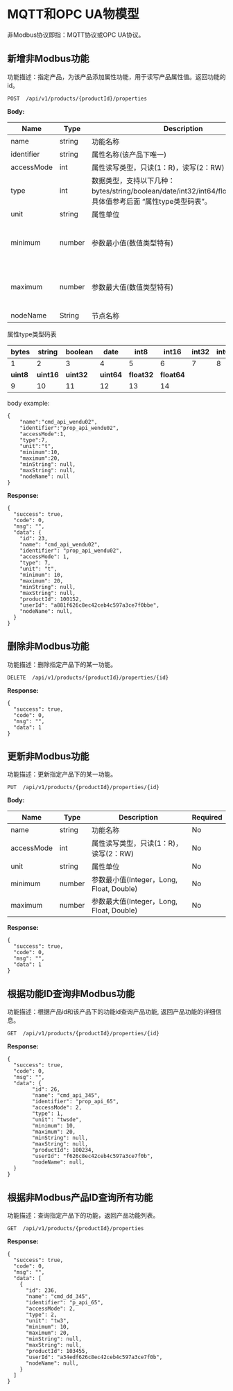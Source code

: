 # MQTT和OPC UA物模型

非Modbus协议即指：MQTT协议或OPC UA协议。

## 新增非Modbus功能

功能描述：指定产品，为该产品添加属性功能，用于读写产品属性值。返回功能的id。

```
POST  /api/v1/products/{productId}/properties
```

**Body:**

| Name       | Type   | Description                                                  | Required               |
| ---------- | ------ | ------------------------------------------------------------ | ---------------------- |
| name       | string | 功能名称                                                     | Yes                    |
| identifier | string | 属性名称(该产品下唯一)                                       | Yes                    |
| accessMode | int    | 属性读写类型，只读(1：R)，读写(2：RW)                        | Yes                    |
| type       | int    | 数据类型，支持以下几种：bytes/string/boolean/date/int32/int64/float32/float64。具体值参考后面 “属性type类型码表”。 | Yes                    |
| unit       | string | 属性单位                                                     | Yes                    |
| minimum    | number | 参数最小值(数值类型特有)                            | No，type为数值类型必填， |
| maximum    | number | 参数最大值(数值类型特有)                              | No，type为数值类型必填 |
| nodeName    | String | 节点名称                                     | No |


属性type类型码表

| bytes     | string     | boolean    | date       | int8        | int16       | int32 | int64 |
| --------- | ---------- | ---------- | ---------- | ----------- | ----------- | ----- | ----- |
| 1         | 2          | 3          | 4          | 5           | 6           | 7     | 8     |
| **uint8** | **uint16** | **uint32** | **uint64** | **float32** | **float64** |       |       |
| 9         | 10         | 11         | 12         | 13          | 14          |       |       |



body example:

```
{
    "name":"cmd_api_wendu02",
    "identifier":"prop_api_wendu02",
    "accessMode":1,
    "type":7,
    "unit":"t",
    "minimum":10,
    "maximum":20,
    "minString": null,
    "maxString": null,
    "nodeName": null
}
```

**Response:**

```
{
  "success": true,
  "code": 0,
  "msg": "",
  "data": {
    "id": 23,
    "name": "cmd_api_wendu02",
    "identifier": "prop_api_wendu02",
    "accessMode": 1,
    "type": 7,
    "unit": "t",
    "minimum": 10,
    "maximum": 20,
    "minString": null,
    "maxString": null,
    "productId": 100152,
    "userId": "a881f626c8ec42ceb4c597a3ce7f0bbe",
    "nodeName": null,
  }
}
```
## 删除非Modbus功能

功能描述：删除指定产品下的某一功能。

```
DELETE  /api/v1/products/{productId}/properties/{id}
```

**Response:**

```
{
  "success": true,
  "code": 0,
  "msg": "",
  "data": 1
}
```
## 更新非Modbus功能

功能描述：更新指定产品下的某一功能。

```
PUT  /api/v1/products/{productId}/properties/{id}
```

**Body:**

| Name       | Type   | Description                              | Required |
| ---------- | ------ | ---------------------------------------- | -------- |
| name       | string | 功能名称                                 | No       |
| accessMode | int    | 属性读写类型，只读(1：R)，读写(2：RW)    | No       |
| unit       | string | 属性单位                                 | No       |
| minimum    | number | 参数最小值(Integer，Long, Float, Double) | No       |
| maximum    | number | 参数最大值(Integer，Long, Float, Double) | No       |

**Response:**

```
{
  "success": true,
  "code": 0,
  "msg": "",
  "data": 1
}
```
## 根据功能ID查询非Modbus功能

功能描述：根据产品id和该产品下的功能id查询产品功能, 返回产品功能的详细信息。

```
GET  /api/v1/products/{productId}/properties/{id}
```

**Response:**

```
{
  "success": true,
  "code": 0,
  "msg": "",
  "data": {
        "id": 26,
        "name": "cmd_api_345",
        "identifier": "prop_api_65",
        "accessMode": 2,
        "type": 1,
        "unit": "twsde",
        "minimum": 10,
        "maximum": 20,
        "minString": null,
        "maxString": null,
        "productId": 100234,
        "userId": "f626c8ec42ceb4c597a3ce7f0b",
        "nodeName": null,
  }
}
```
## 根据非Modbus产品ID查询所有功能

功能描述：查询指定产品下的功能，返回产品功能列表。

```
GET  /api/v1/products/{productId}/properties
```

**Response:**

```
{
  "success": true,
  "code": 0,
  "msg": "",
  "data": [
    {
      "id": 236,
      "name": "cmd_dd_345",
      "identifier": "p_api_65",
      "accessMode": 2,
      "type": 2,
      "unit": "tw3",
      "minimum": 10,
      "maximum": 20,
      "minString": null,
      "maxString": null,
      "productId": 103455,
      "userId": "a34edf626c8ec42ceb4c597a3ce7f0b",
      "nodeName": null,
    }
  ]
}
```
